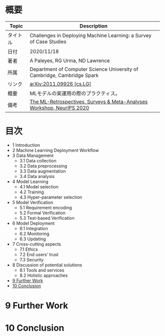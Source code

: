 # 概要

|Topic|Description|
|---|---|
|タイトル|Challenges in Deploying Machine Learning: a Survey of Case Studies|
|日付|2020/11/18|
|著者|A Paleyes, RG Urma, ND Lawrence|
|所属|Department of Computer Science University of Cambridge, Cambridge Spark|
|リンク|[arXiv:2011.09926 [cs.LG]](https://arxiv.org/abs/2011.09926)|
|概要|MLモデルの実運用の際のプラクティス。|
|備考|[The ML-Retrospectives, Surveys & Meta-Analyses Workshop, NeurIPS 2020](https://ml-retrospectives.github.io/neurips2020/)|




# 目次
- 1 Introduction
- 2 Machine Learning Deployment Workflow
- 3 Data Management
    - 3.1 Data collection
    - 3.2 Data preprocessing
    - 3.3 Data augmentation
    - 3.4 Data analysis
- 4 Model Learning
    - 4.1 Model selection
    - 4.2 Training
    - 4.3 Hyper-parameter selection
- 5 Model Verification
    - 5.1 Requirement encoding
    - 5.2 Formal Verification
    - 5.3 Test-based Verification
- 6 Model Deployment
    - 6.1 Integration
    - 6.2 Monitoring
    - 6.3 Updating
- 7 Cross-cutting aspects
    - 7.1 Ethics
    - 7.2 End users’ trust
    - 7.3 Security
- 8 Discussion of potential solutions
    - 8.1 Tools and services
    - 8.2 Holistic approaches
- [9 Further Work](#9-Further-Work)
- [10 Conclusion](#10-Conclusion)





# 9 Further Work



# 10 Conclusion
